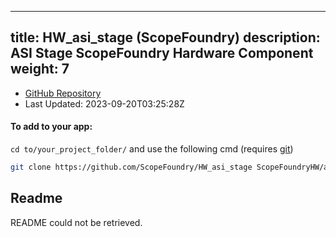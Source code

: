 
---
title: HW_asi_stage (ScopeFoundry)
description: ASI Stage ScopeFoundry Hardware Component
weight: 7
---
- [GitHub Repository](https://github.com/ScopeFoundry/HW_asi_stage)
- Last Updated: 2023-09-20T03:25:28Z


#### To add to your app:

`cd to/your_project_folder/` and use the following cmd (requires [git](/docs/100_development-environment/20_git/))

```bash
git clone https://github.com/ScopeFoundry/HW_asi_stage ScopeFoundryHW/asi_stage
```


## Readme
README could not be retrieved.
